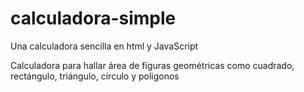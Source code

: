 # calculadora-simple
Una calculadora sencilla en html y JavaScript

Calculadora para hallar área de figuras geométricas
 como cuadrado, rectángulo, triángulo, círculo y poligonos

